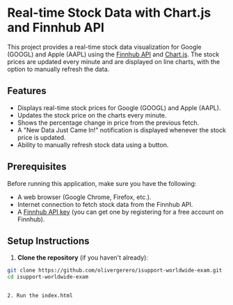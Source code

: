 # Real-time Stock Data with Chart.js and Finnhub API

This project provides a real-time stock data visualization for Google (GOOGL) and Apple (AAPL) using the [Finnhub API](https://finnhub.io/) and [Chart.js](https://www.chartjs.org/). The stock prices are updated every minute and are displayed on line charts, with the option to manually refresh the data.

## Features

- Displays real-time stock prices for Google (GOOGL) and Apple (AAPL).
- Updates the stock price on the charts every minute.
- Shows the percentage change in price from the previous fetch.
- A "New Data Just Came In!" notification is displayed whenever the stock price is updated.
- Ability to manually refresh stock data using a button.

## Prerequisites

Before running this application, make sure you have the following:

- A web browser (Google Chrome, Firefox, etc.).
- Internet connection to fetch stock data from the Finnhub API.
- A [Finnhub API key](https://finnhub.io/) (you can get one by registering for a free account on Finnhub).

## Setup Instructions

1. **Clone the repository** (if you haven't already):

  ```bash
  git clone https://github.com/olivergerero/isupport-worldwide-exam.git
  cd isupport-worldwide-exam


2. Run the index.html
